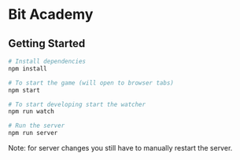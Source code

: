 # Bit Academy

## Getting Started

```bash
# Install dependencies
npm install
```

```bash
# To start the game (will open to browser tabs)
npm start
```

```bash
# To start developing start the watcher
npm run watch

# Run the server
npm run server
```

Note: for server changes you still have to manually restart the server.
